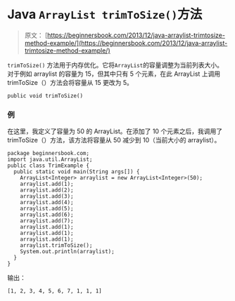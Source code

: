 # Java `ArrayList trimToSize()`方法

> 原文： [https://beginnersbook.com/2013/12/java-arraylist-trimtosize-method-example/](https://beginnersbook.com/2013/12/java-arraylist-trimtosize-method-example/)

`trimToSize()` 方法用于内存优化。它将`ArrayList`的容量调整为当前列表大小。对于例如 arraylist 的容量为 15，但其中只有 5 个元素，在此 ArrayList 上调用 trimToSize（）方法会将容量从 15 更改为 5。

`public void trimToSize()`

### 例

在这里，我定义了容量为 50 的 ArrayList。在添加了 10 个元素之后，我调用了 trimToSize（）方法，该方法将容量从 50 减少到 10（当前大小的 arraylist）。

```
package beginnersbook.com;
import java.util.ArrayList;
public class TrimExample {
  public static void main(String args[]) {
    ArrayList<Integer> arraylist = new ArrayList<Integer>(50);
    arraylist.add(1);
    arraylist.add(2);
    arraylist.add(3);
    arraylist.add(4);
    arraylist.add(5);
    arraylist.add(6);
    arraylist.add(7);
    arraylist.add(1);
    arraylist.add(1);
    arraylist.add(1);
    arraylist.trimToSize();
    System.out.println(arraylist);
  }
}
```

输出：

```
[1, 2, 3, 4, 5, 6, 7, 1, 1, 1]
```